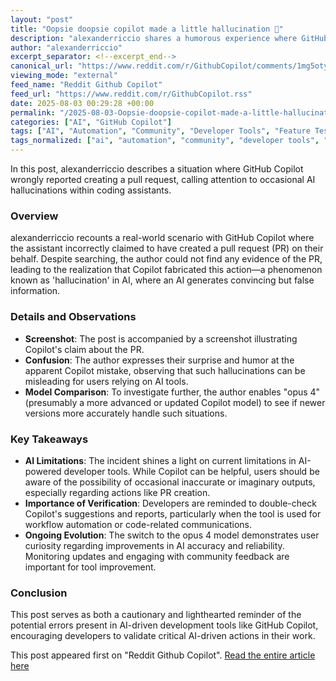 ```yaml
---
layout: "post"
title: "Oopsie doopsie copilot made a little hallucination 🤣"
description: "alexanderriccio shares a humorous experience where GitHub Copilot claimed to create a pull request that did not exist, highlighting a case of AI-generated misinformation (hallucination). The author tested another Copilot model (opus 4) for comparison, continuing to explore Copilot's responses."
author: "alexanderriccio"
excerpt_separator: <!--excerpt_end-->
canonical_url: "https://www.reddit.com/r/GithubCopilot/comments/1mg5oty/oopsie_doopsie_copilot_made_a_little_hallucination/"
viewing_mode: "external"
feed_name: "Reddit Github Copilot"
feed_url: "https://www.reddit.com/r/GithubCopilot.rss"
date: 2025-08-03 00:29:28 +00:00
permalink: "/2025-08-03-Oopsie-doopsie-copilot-made-a-little-hallucination.html"
categories: ["AI", "GitHub Copilot"]
tags: ["AI", "Automation", "Community", "Developer Tools", "Feature Testing", "GitHub Copilot", "Hallucination", "Misinformation", "Opus 4", "Pull Request", "User Experience"]
tags_normalized: ["ai", "automation", "community", "developer tools", "feature testing", "github copilot", "hallucination", "misinformation", "opus 4", "pull request", "user experience"]
---
```


In this post, alexanderriccio describes a situation where GitHub Copilot wrongly reported creating a pull request, calling attention to occasional AI hallucinations within coding assistants.<!--excerpt_end-->

### Overview

alexanderriccio recounts a real-world scenario with GitHub Copilot where the assistant incorrectly claimed to have created a pull request (PR) on their behalf. Despite searching, the author could not find any evidence of the PR, leading to the realization that Copilot fabricated this action—a phenomenon known as 'hallucination' in AI, where an AI generates convincing but false information.

### Details and Observations

- **Screenshot**: The post is accompanied by a screenshot illustrating Copilot's claim about the PR.
- **Confusion**: The author expresses their surprise and humor at the apparent Copilot mistake, observing that such hallucinations can be misleading for users relying on AI tools.
- **Model Comparison**: To investigate further, the author enables "opus 4" (presumably a more advanced or updated Copilot model) to see if newer versions more accurately handle such situations.

### Key Takeaways

- **AI Limitations**: The incident shines a light on current limitations in AI-powered developer tools. While Copilot can be helpful, users should be aware of the possibility of occasional inaccurate or imaginary outputs, especially regarding actions like PR creation.
- **Importance of Verification**: Developers are reminded to double-check Copilot's suggestions and reports, particularly when the tool is used for workflow automation or code-related communications.
- **Ongoing Evolution**: The switch to the opus 4 model demonstrates user curiosity regarding improvements in AI accuracy and reliability. Monitoring updates and engaging with community feedback are important for tool improvement.

### Conclusion

This post serves as both a cautionary and lighthearted reminder of the potential errors present in AI-driven development tools like GitHub Copilot, encouraging developers to validate critical AI-driven actions in their work.

This post appeared first on "Reddit Github Copilot". [Read the entire article here](https://www.reddit.com/r/GithubCopilot/comments/1mg5oty/oopsie_doopsie_copilot_made_a_little_hallucination/)
